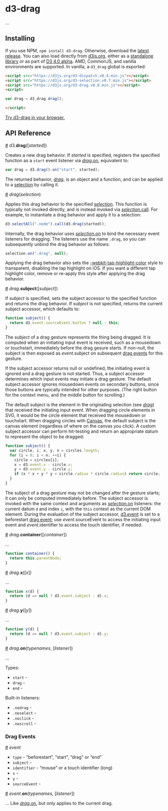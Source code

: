 # d3-drag

…

## Installing

If you use NPM, `npm install d3-drag`. Otherwise, download the [latest release](https://github.com/d3/d3-drag/releases/latest). You can also load directly from [d3js.org](https://d3js.org), either as a [standalone library](https://d3js.org/d3-drag.v0.0.min.js) or as part of [D3 4.0 alpha](https://github.com/mbostock/d3/tree/4). AMD, CommonJS, and vanilla environments are supported. In vanilla, a `d3_drag` global is exported:

```html
<script src="https://d3js.org/d3-dispatch.v0.4.min.js"></script>
<script src="https://d3js.org/d3-selection.v0.7.min.js"></script>
<script src="https://d3js.org/d3-drag.v0.0.min.js"></script>
<script>

var drag = d3_drag.drag();

</script>
```

[Try d3-drag in your browser.](https://tonicdev.com/npm/d3-drag)

## API Reference

<a href="#drag" name="drag">#</a> d3.<b>drag</b>([<i>started</i>])

Creates a new drag behavior. If *started* is specified, registers the specified function as a `start` event listener via [*drag*.on](#drag_on), equivalent to:

```js
var drag = d3.drag().on("start", started);
```

The returned behavior, [*drag*](#_drag), is an object and a function, and can be applied to a [selection](https://github.com/d3/d3-selection) by calling it.

<a href="#_drag" name="_drag">#</a> <i>drag</i>(<i>selection</i>)

Applies this drag behavior to the specified [*selection*](https://github.com/d3/d3-selection). This function is typically not invoked directly, and is instead invoked via [*selection*.call](https://github.com/d3/d3-selection#selection_call). For example, to instantiate a drag behavior and apply it to a selection:

```js
d3.selectAll(".node").call(d3.drag(started));
```

Internally, the drag behavior uses [*selection*.on](https://github.com/d3/d3-selection#selection_on) to bind the necessary event listeners for dragging. The listeners use the name `.drag`, so you can subsequently unbind the drag behavior as follows:

```js
selection.on(".drag", null);
```

Applying the drag behavior also sets the [-webkit-tap-highlight-color](https://developer.apple.com/library/mac/documentation/AppleApplications/Reference/SafariWebContent/AdjustingtheTextSize/AdjustingtheTextSize.html#//apple_ref/doc/uid/TP40006510-SW5) style to transparent, disabling the tap highlight on iOS. If you want a different tap highlight color, remove or re-apply this style after applying the drag behavior.

<a href="#drag_subject" name="drag_subject">#</a> <i>drag</i>.<b>subject</b>([<i>subject</i>])

If *subject* is specified, sets the subject accessor to the specified function and returns the drag behavior. If *subject* is not specified, returns the current subject accessor, which defaults to:

```js
function subject() {
  return d3.event.sourceEvent.button ? null : this;
}
```

The *subject* of a drag gesture represents the thing being dragged. It is computed when an initiating input event is received, such as a mousedown or touchstart, immediately before the drag gesure starts. If non-null, the subject is then exposed as *event*.subject on subsequent [drag events](#drag-events) for this gesture.

If the subject accessor returns null or undefined, the initiating event is ignored and a drag gesture is not started. Thus, a subject accessor determines which input events may initiate a drag gesture. The default subject accessor ignores mousedown events on secondary buttons, since those buttons are typically intended for other purposes. (The right button for the context menu, and the middle button for scrolling.)

The default subject is the element in the originating selection (see [*drag*](#_drag)) that received the initiating input event. When dragging circle elements in SVG, it would be the circle element that received the mousedown or touchstart. When dragging circles with [Canvas](https://html.spec.whatwg.org/multipage/scripting.html#the-canvas-element), the default subject is the canvas element (regardless of where on the canvas you click). A custom subject accessor can perform hit-testing and return an appropriate datum to represent the object to be dragged:

```js
function subject() {
  var circle, i, x, y, n = circles.length;
  for (i = 0; i < n; ++i) {
    circle = circles[i];
    x = d3.event.x - circle.x;
    y = d3.event.y - circle.y;
    if (x * x + y * y < circle.radius * circle.radius) return circle;
  }
}
```

The subject of a drag gesture may not be changed after the gesture starts; it can only be computed immediately before. The subject accessor is invoked with the same context and arguments as [*selection*.on](https://github.com/d3/d3-selection#selection_on) listeners: the current datum `d` and index `i`, with the `this` context as the current DOM element. During the evaluation of the subject accessor, [d3.event](https://github.com/d3/d3-selection#event) is set to a beforestart [drag event](#drag-events); use *event*.sourceEvent to access the initiating input event and *event*.identifier to access the touch identifier, if needed.

<a href="#drag_container" name="drag_container">#</a> <i>drag</i>.<b>container</b>([<i>container</i>])

…

```js
function container() {
  return this.parentNode;
}
```

<a href="#drag_x" name="drag_x">#</a> <i>drag</i>.<b>x</b>([<i>x</i>])

…

```js
function x(d) {
  return (d == null ? d3.event.subject : d).x;
}
```

<a href="#drag_y" name="drag_y">#</a> <i>drag</i>.<b>y</b>([<i>y</i>])

…

```js
function y(d) {
  return (d == null ? d3.event.subject : d).y;
}
```

<a href="#drag_on" name="drag_on">#</a> <i>drag</i>.<b>on</b>(<i>typenames</i>, [<i>listener</i>])

…

Types:

* `start` -
* `drag` -
* `end` -

Built-in listeners:

* `.nodrag` -
* `.noselect` -
* `.noclick` -
* `.noscroll` -

### Drag Events

<a href="#event" name="event">#</a> <i>event</i>

* `type` - “beforestart”, “start”, “drag” or “end”
* `subject` -
* `identifier` - “mouse” or a touch identifier (long)
* `x` -
* `y` -
* `sourceEvent` -

<a href="#event_on" name="event_on">#</a> <i>event</i>.<b>on</b>(<i>typenames</i>, [<i>listener</i>])

… Like [*drag*.on](#drag_on), but only applies to the current drag.
